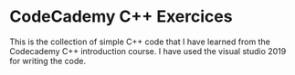 # CodeCademy C++ Exercices
This is the collection of simple C++ code that I have learned from the Codecademy C++ introduction course.
I have used the visual studio 2019 for writing the code. 

